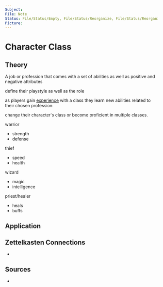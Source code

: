 ```yaml
---
Subject: 
File: Note
Status: File/Status/Empty, File/Status/Reorganize, File/Status/Reorganize, File/Status/Recategorize, File/Status/Summarize, File/Status/Structuralize
Picture: 
---
```


# Character Class

## Theory


A job or profession that comes with a set of abilities as well as positive and negative attributes

define their playstyle as well as the role


as players gain [experience](https://en.wikipedia.org/wiki/Glossary_of_video_game_terms#experience_point) with a class they learn new abilities related to their chosen profession

change their character's class or become proficient in multiple classes.








warrior
- strength
- defense


thief
- speed
- health

wizard
- magic
- intelligence

priest/healer
- heals
- buffs







## Application


## Zettelkasten Connections
- 

## Sources
- 






